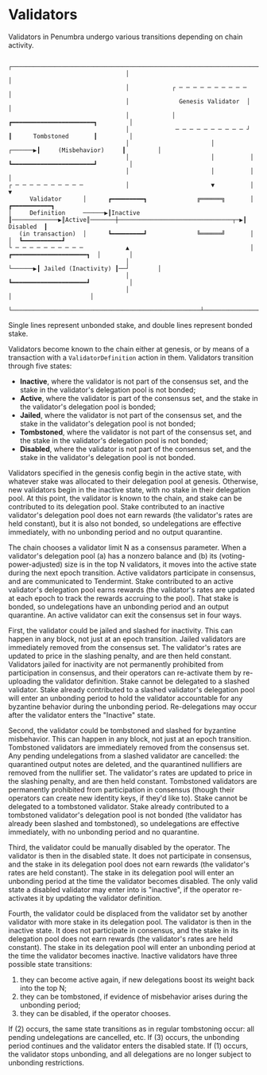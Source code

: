 # Validators

Validators in Penumbra undergo various transitions depending on chain activity.

```
                                 ┌────────────────────────────────────────────────────────────────────────────┐
                                 │                                                                            │
                                 │            ┌ ─ ─ ─ ─ ─ ─ ─ ─ ─ ─                                           │
                                 │              Genesis Validator  │                                          │
                                 │            │                             ┏━━━━━━━━━━━━━━━━━━━━━━━┓         │
                                 │             ─ ─ ─ ─ ─ ─ ─ ─ ─ ─ ┘        ┃      Tombstoned       ┃         │
                                 │                       │          ┌──────▶┃     (Misbehavior)     ┃         │
                                 │                       │          │       ┗━━━━━━━━━━━━━━━━━━━━━━━┛         │
                                 │                       │          │                                         │
┌ ─ ─ ─ ─ ─ ─ ─ ─ ─ ─            │                       ▼          │                                         ▼
      Validator      │      ┏━━━━━━━━━┓              ╔══════╗       │                                   ┏━━━━━━━━━━━┓
│     Definition     ──────▶┃Inactive ┃─────────────▶║Active║───────┼────────────────────────────────┬─▶┃ Disabled  ┃
   (in transaction)  │      ┗━━━━━━━━━┛              ╚══════╝       │                                │  ┗━━━━━━━━━━━┛
└ ─ ─ ─ ─ ─ ─ ─ ─ ─ ─            ▲                                  │       ┏━━━━━━━━━━━━━━━━━━━━━┓  │        │
                                 │                                  └──────▶┃ Jailed (Inactivity) ┃──┘        │
                                 │                                          ┗━━━━━━━━━━━━━━━━━━━━━┛           │
                                 │                                                     │                      │
                                 └─────────────────────────────────────────────────────┴──────────────────────┘
```

Single lines represent unbonded stake, and double lines represent bonded stake.

Validators become known to the chain either at genesis, or by means of a transaction with a `ValidatorDefinition` action in them. Validators transition through five states:

* **Inactive**, where the validator is not part of the consensus set, and the stake in the validator's delegation pool is not bonded;
* **Active**, where the validator is part of the consensus set, and the stake in the validator's delegation pool is bonded;
* **Jailed**, where the validator is not part of the consensus set, and the stake in the validator's delegation pool is not bonded;
* **Tombstoned**, where the validator is not part of the consensus set, and the stake in the validator's delegation pool is not bonded;
* **Disabled**, where the validator is not part of the consensus set, and the stake in the validator's delegation pool is not bonded.

Validators specified in the genesis config begin in the active state, with whatever stake was allocated to their delegation pool at genesis. Otherwise, new validators begin in the inactive state, with no stake in their delegation pool.  At this point, the validator is known to the chain, and stake can be contributed to its delegation pool.  Stake contributed to an inactive validator's delegation pool does not earn rewards (the validator's rates are held constant), but it is also not bonded, so undelegations are effective immediately, with no unbonding period and no output quarantine.

The chain chooses a validator limit N as a consensus parameter. When a validator's delegation pool (a) has a nonzero balance and (b) its (voting-power-adjusted) size is in the top N validators, it moves into the active state during the next epoch transition.  Active validators participate in consensus, and are communicated to Tendermint. Stake contributed to an active validator's delegation pool earns rewards (the validator's rates are updated at each epoch to track the rewards accruing to the pool). That stake is bonded, so undelegations have an unbonding period and an output quarantine. An active validator can exit the consensus set in four ways.

First, the validator could be jailed and slashed for inactivity.  This can happen in any block, not just at an epoch transition.  Jailed validators are immediately removed from the consensus set. The validator's rates are updated to price in the slashing penalty, and are then held constant. Validators jailed for inactivity are not permanently prohibited from participation in consensus, and their operators can re-activate them by re-uploading the validator definition. Stake cannot be delegated to a slashed validator. Stake already contributed to a slashed validator's delegation pool will enter an unbonding period to hold the validator accountable for any byzantine behavior during the unbonding period. Re-delegations may occur after the validator enters the "Inactive" state.

Second, the validator could be tombstoned and slashed for byzantine misbehavior.  This can happen in any block, not just at an epoch transition.  Tombstoned validators are immediately removed from the consensus set. Any pending undelegations from a slashed validator are cancelled: the quarantined output notes are deleted, and the quarantined nullifiers are removed from the nullifier set.  The validator's rates are updated to price in the slashing penalty, and are then held constant. Tombstoned validators are permanently prohibited from participation in consensus (though their operators can create new identity keys, if they'd like to). Stake cannot be delegated to a tombstoned validator. Stake already contributed to a tombstoned validator's delegation pool is not bonded (the validator has already been slashed and tombstoned), so undelegations are effective immediately, with no unbonding period and no quarantine.

Third, the validator could be manually disabled by the operator. The validator is then in the disabled state.  It does not participate in consensus, and the stake in its delegation pool does not earn rewards (the validator's rates are held constant).  The stake in its delegation pool will enter an unbonding period at the time the validator becomes disabled. The only valid state a disabled validator may enter into is "inactive", if the operator re-activates it by updating the validator definition.

Fourth, the validator could be displaced from the validator set by another validator with more stake in its delegation pool. The validator is then in the inactive state.  It does not participate in consensus, and the stake in its delegation pool does not earn rewards (the validator's rates are held constant).  The stake in its delegation pool will enter an unbonding period at the time the validator becomes inactive.  Inactive validators have three possible state transitions:

1. they can become active again, if new delegations boost its weight back into the top N;
2. they can be tombstoned, if evidence of misbehavior arises during the unbonding period;
3. they can be disabled, if the operator chooses.

If (2) occurs, the same state transitions as in regular tombstoning occur: all pending undelegations are cancelled, etc.
If (3) occurs, the unbonding period continues and the validator enters the disabled state.
If (1) occurs, the validator stops unbonding, and all delegations are no longer subject to unbonding restrictions.
